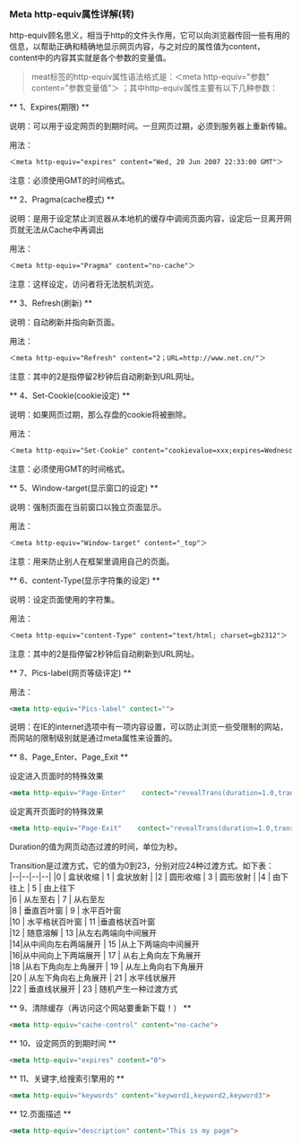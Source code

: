 ### Meta http-equiv属性详解(转)

http-equiv顾名思义，相当于http的文件头作用，它可以向浏览器传回一些有用的信息，以帮助正确和精确地显示网页内容，与之对应的属性值为content，content中的内容其实就是各个参数的变量值。 

> meat标签的http-equiv属性语法格式是：＜meta http-equiv="参数" content="参数变量值"＞ ；其中http-equiv属性主要有以下几种参数：

** 1、Expires(期限) **

说明：可以用于设定网页的到期时间。一旦网页过期，必须到服务器上重新传输。 

用法：
```html
＜meta http-equiv="expires" content="Wed, 20 Jun 2007 22:33:00 GMT"＞  
```
注意：必须使用GMT的时间格式。 

** 2、Pragma(cache模式)  **

说明：是用于设定禁止浏览器从本地机的缓存中调阅页面内容，设定后一旦离开网页就无法从Cache中再调出 

用法：
```html
＜meta http-equiv="Pragma" content="no-cache"＞  
```
注意：这样设定，访问者将无法脱机浏览。 


** 3、Refresh(刷新) **

说明：自动刷新并指向新页面。 

用法：
```html
＜meta http-equiv="Refresh" content="2；URL=http://www.net.cn/"＞  
```
注意：其中的2是指停留2秒钟后自动刷新到URL网址。 

** 4、Set-Cookie(cookie设定)  **

说明：如果网页过期，那么存盘的cookie将被删除。 

用法：
```html
＜meta http-equiv="Set-Cookie" content="cookievalue=xxx;expires=Wednesday, 20-Jun-2007 22:33:00 GMT； path=/"＞  
```
注意：必须使用GMT的时间格式。 

** 5、Window-target(显示窗口的设定)  **

说明：强制页面在当前窗口以独立页面显示。 

用法：
```html
＜meta http-equiv="Window-target" content="_top"＞  
```
注意：用来防止别人在框架里调用自己的页面。 

** 6、content-Type(显示字符集的设定)  **

说明：设定页面使用的字符集。 

用法：
```html
＜meta http-equiv="content-Type" content="text/html; charset=gb2312"＞  
```
注意：其中的2是指停留2秒钟后自动刷新到URL网址。 

** 7、Pics-label(网页等级评定)  **

用法：
```html
<meta http-equiv="Pics-label" contect="">  
```
说明：在IE的internet选项中有一项内容设置，可以防止浏览一些受限制的网站，而网站的限制级别就是通过meta属性来设置的。

** 8、Page_Enter、Page_Exit  **

设定进入页面时的特殊效果

```html
<meta http-equiv="Page-Enter"    contect="revealTrans(duration=1.0,transtion=    12)">    
```
设定离开页面时的特殊效果
```html
<meta http-equiv="Page-Exit"    contect="revealTrans(duration=1.0,transtion=    12)">      
```

Duration的值为网页动态过渡的时间，单位为秒。  

Transition是过渡方式，它的值为0到23，分别对应24种过渡方式。如下表：  
|--|--|--|--|
|0  |  盒状收缩 |   1  |  盒状放射 | 
|2  |  圆形收缩  |  3   | 圆形放射  |
|4   | 由下往上 |   5  |  由上往下  
|6  |  从左至右    | 7  |  从右至左  
|8  |  垂直百叶窗   | 9  |  水平百叶窗  
|10  |  水平格状百叶窗 |   11 |垂直格状百叶窗  
|12  |  随意溶解   | 13 |从左右两端向中间展开  
|14|从中间向左右两端展开 |   15 |从上下两端向中间展开  
|16|从中间向上下两端展开   | 17  |  从右上角向左下角展开  
|18    |从右下角向左上角展开  |  19  |  从左上角向右下角展开  
|20  |  从左下角向右上角展开  |  21  |  水平线状展开  
|22   | 垂直线状展开  |  23  |  随机产生一种过渡方式  

** 9、清除缓存（再访问这个网站要重新下载！）   **

```html
<meta http-equiv="cache-control" content="no-cache">  
```

** 10、设定网页的到期时间   **

```html
<meta http-equiv="expires" content="0">   
```

** 11、关键字,给搜索引擎用的  **

```html
<meta http-equiv="keywords" content="keyword1,keyword2,keyword3">  
```

** 12.页面描述  **

```html
<meta http-equiv="description" content="This is my page">  
```
